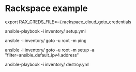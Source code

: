 # Rackspace example

export RAX_CREDS_FILE=~/.rackspace_cloud_goto_credentials

ansible-playbook -i inventory/ setup.yml

ansible -i inventory/ goto -u root -m ping

ansible -i inventory/ goto -u root -m setup -a "filter=ansible_default_ipv4.address"

ansible-playbook -i inventory/ destroy.yml

